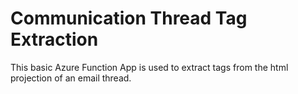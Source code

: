 # Communication Thread Tag Extraction

This basic Azure Function App is used to extract tags from the html projection of an email thread.